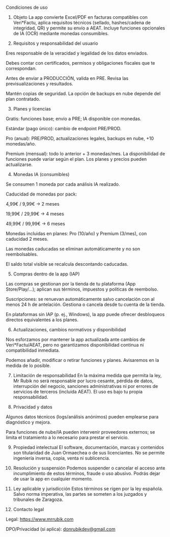 Condiciones de uso

1. Objeto
La app convierte Excel/PDF en facturas compatibles con Veri*Factu, aplica requisitos técnicos (sellado, hashes/cadena de integridad, QR) y permite su envío a AEAT. Incluye funciones opcionales de IA (OCR) mediante monedas consumibles.

2. Requisitos y responsabilidad del usuario

Eres responsable de la veracidad y legalidad de los datos enviados.

Debes contar con certificados, permisos y obligaciones fiscales que te correspondan.

Antes de enviar a PRODUCCIÓN, valida en PRE. Revisa las previsualizaciones y resultados.

Mantén copias de seguridad. La opción de backups en nube depende del plan contratado.

3. Planes y licencias

Gratis: funciones base; envío a PRE; IA disponible con monedas.

Estándar (pago único): cambio de endpoint PRE/PROD.

Pro (anual): PRE/PROD, actualizaciones legales, backups en nube, +10 monedas/año.

Premium (mensual): todo lo anterior + 3 monedas/mes.
La disponibilidad de funciones puede variar según el plan. Los planes y precios pueden actualizarse.

4. Monedas IA (consumibles)

Se consumen 1 moneda por cada análisis IA realizado.

Caducidad de monedas por pack:

4,99€ / 9,99€ → 2 meses

19,99€ / 29,99€ → 4 meses

49,99€ / 99,99€ → 6 meses

Monedas incluidas en planes: Pro (10/año) y Premium (3/mes), con caducidad 2 meses.

Las monedas caducadas se eliminan automáticamente y no son reembolsables.

El saldo total visible se recalcula descontando caducadas.

5. Compras dentro de la app (IAP)

Las compras se gestionan por la tienda de tu plataforma (App Store/Play/…); aplican sus términos, impuestos y políticas de reembolso.

Suscripciones: se renuevan automáticamente salvo cancelación con al menos 24 h de antelación. Gestiona o cancela desde tu cuenta de la tienda.

En plataformas sin IAP (p. ej., Windows), la app puede ofrecer desbloqueos directos equivalentes a los planes.

6. Actualizaciones, cambios normativos y disponibilidad

Nos esforzamos por mantener la app actualizada ante cambios de Veri*Factu/AEAT, pero no garantizamos disponibilidad continua ni compatibilidad inmediata.

Podemos añadir, modificar o retirar funciones y planes. Avisaremos en la medida de lo posible.

7. Limitación de responsabilidad
En la máxima medida que permita la ley, Mr Rubik no será responsable por lucro cesante, pérdida de datos, interrupción del negocio, sanciones administrativas ni por errores de servicios de terceros (incluida AEAT). El uso es bajo tu propia responsabilidad.

8. Privacidad y datos

Algunos datos técnicos (logs/análisis anónimos) pueden emplearse para diagnóstico y mejora.

Para funciones de nube/IA pueden intervenir proveedores externos; se limita el tratamiento a lo necesario para prestar el servicio.

9. Propiedad intelectual
El software, documentación, marcas y contenidos son titularidad de Juan Ormaechea o de sus licenciantes. No se permite ingeniería inversa, copia, venta ni sublicencia.

10. Resolución y suspensión
Podemos suspender o cancelar el acceso ante incumplimiento de estos términos, fraude o uso abusivo. Podrás dejar de usar la app en cualquier momento.

11. Ley aplicable y jurisdicción
Estos términos se rigen por la ley española. Salvo norma imperativa, las partes se someten a los juzgados y tribunales de Zaragoza.

12. Contacto legal

Legal: https://www.mrrubik.com

DPO/Privacidad (si aplica): donrubikdev@gmail.com
